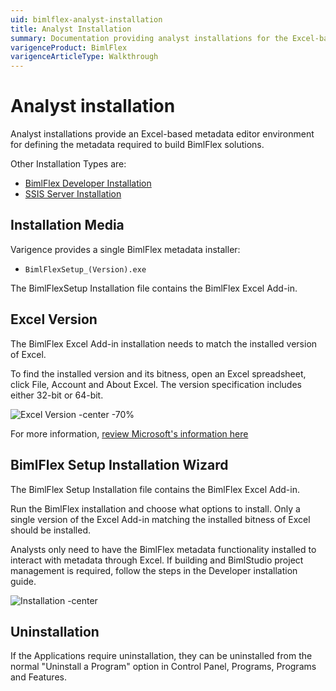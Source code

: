 ```yaml
---
uid: bimlflex-analyst-installation
title: Analyst Installation
summary: Documentation providing analyst installations for the Excel-based metadata editor environment for building BimlFlex solutions
varigenceProduct: BimlFlex
varigenceArticleType: Walkthrough
---
```

# Analyst installation

<!-- TODO: Delete as Analyst installation is no longer relevant -->
Analyst installations provide an Excel-based metadata editor environment for defining the metadata required to build BimlFlex solutions.

Other Installation Types are:

* [BimlFlex Developer Installation](xref:bimlflex-setup-installing-bimlflex)
* [SSIS Server Installation](xref:bimlflex-ssis-deployment-ssis-server-install)

## Installation Media

Varigence provides a single BimlFlex metadata installer:

* `BimlFlexSetup_(Version).exe`

The BimlFlexSetup Installation file contains the BimlFlex Excel Add-in.

## Excel Version

The BimlFlex Excel Add-in installation needs to match the installed version of Excel.

To find the installed version and its bitness, open an Excel spreadsheet, click File, Account and About Excel. The version specification includes either 32-bit or 64-bit.

![Excel Version -center -70%](images/bimlflex-ss-v5-excel-bitness.png "Excel Version")

For more information, [review Microsoft's information here](https://support.office.com/en-us/article/About-Office-What-version-of-Office-am-I-using-932788B8-A3CE-44BF-BB09-E334518B8B19)

## BimlFlex Setup Installation Wizard

The BimlFlex Setup Installation file contains the BimlFlex Excel Add-in.

Run the BimlFlex installation and choose what options to install. Only a single version of the Excel Add-in matching the installed bitness of Excel should be installed.

Analysts only need to have the BimlFlex metadata functionality installed to interact with metadata through Excel. If building and BimlStudio project management is required, follow the steps in the Developer installation guide.

![Installation -center](images/bimlflex-ss-v5-bimlflex-installer-install.png "Installation")

## Uninstallation

If the Applications require uninstallation, they can be uninstalled from the normal "Uninstall a Program" option in Control Panel, Programs, Programs and Features.
